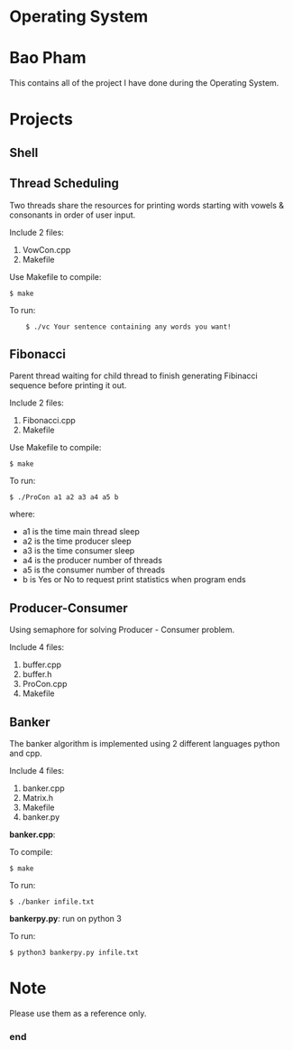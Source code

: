 # Operating System
# Bao Pham
This contains all of the project I have done during the Operating System.
# Projects
## Shell
## Thread Scheduling
Two threads share the resources for printing words starting with vowels & consonants in order of user input.

Include 2 files:
1. VowCon.cpp
2. Makefile

Use Makefile to compile:
```terminal
$ make
```

To run:
```terminal
    $ ./vc Your sentence containing any words you want!
```
## Fibonacci
Parent thread waiting for child thread to finish generating Fibinacci sequence before printing it out.

Include 2 files:
1. Fibonacci.cpp
2. Makefile

Use Makefile to compile:
```terminal
$ make
```

To run:
```terminal
$ ./ProCon a1 a2 a3 a4 a5 b
```
where:
* a1 is the time main thread sleep
* a2 is the time producer sleep
* a3 is the time consumer sleep
* a4 is the producer number of threads
* a5 is the consumer number of threads
* b is Yes or No to request print statistics when program ends

## Producer-Consumer
Using semaphore for solving Producer - Consumer problem.

Include 4 files:
1. buffer.cpp
2. buffer.h
3. ProCon.cpp
4. Makefile

## Banker
The banker algorithm is implemented using 2 different languages python and cpp. 

Include 4 files:
1. banker.cpp
2. Matrix.h
3. Makefile
4. banker.py

**banker.cpp**:

To compile: 
```terminal
$ make
```

To run: 
```terminal
$ ./banker infile.txt
```

**bankerpy.py**: run on python 3

To run: 
```terminal
$ python3 bankerpy.py infile.txt
```

# Note
Please use them as a reference only.
### end